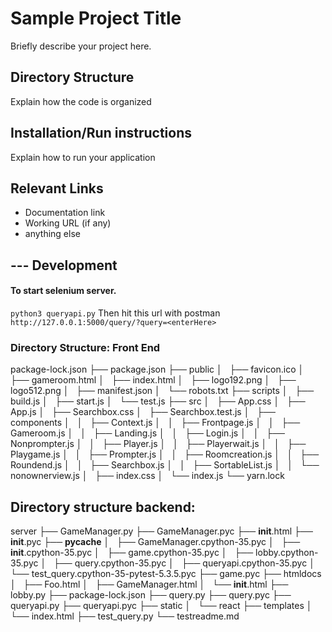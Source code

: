 # Sample Project Title
Briefly describe your project here.

## Directory Structure
Explain how the code is organized

## Installation/Run instructions
Explain how to run your application

## Relevant Links 
- Documentation link
- Working URL (if any)
- anything else



## --- Development
#### To start selenium server. 
`python3 queryapi.py`
Then hit this url with postman
`http://127.0.0.1:5000/query/?query=<enterHere>`


### Directory Structure: Front End
package-lock.json
├── package.json
├── public
│   ├── favicon.ico
│   ├── gameroom.html
│   ├── index.html
│   ├── logo192.png
│   ├── logo512.png
│   ├── manifest.json
│   └── robots.txt
├── scripts
│   ├── build.js
│   ├── start.js
│   └── test.js
├── src
│   ├── App.css
│   ├── App.js
│   ├── Searchbox.css
│   ├── Searchbox.test.js
│   ├── components
│   │   ├── Context.js
│   │   ├── Frontpage.js
│   │   ├── Gameroom.js
│   │   ├── Landing.js
│   │   ├── Login.js
│   │   ├── Nonprompter.js
│   │   ├── Player.js
│   │   ├── Playerwait.js
│   │   ├── Playgame.js
│   │   ├── Prompter.js
│   │   ├── Roomcreation.js
│   │   ├── Roundend.js
│   │   ├── Searchbox.js
│   │   ├── SortableList.js
│   │   └── nonownerview.js
│   ├── index.css
│   └── index.js
└── yarn.lock

## Directory structure backend:
server
├── GameManager.py
├── GameManager.pyc
├── __init__.html
├── __init__.pyc
├── __pycache__
│   ├── GameManager.cpython-35.pyc
│   ├── __init__.cpython-35.pyc
│   ├── game.cpython-35.pyc
│   ├── lobby.cpython-35.pyc
│   ├── query.cpython-35.pyc
│   ├── queryapi.cpython-35.pyc
│   └── test_query.cpython-35-pytest-5.3.5.pyc
├── game.pyc
├── htmldocs
│   ├── Foo.html
│   ├── GameManager.html
│   └── __init__.html
├── lobby.py
├── package-lock.json
├── query.py
├── query.pyc
├── queryapi.py
├── queryapi.pyc
├── static
│   └── react
├── templates
│   └── index.html
├── test_query.py
└── testreadme.md


